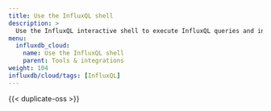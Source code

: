 ```yaml
---
title: Use the InfluxQL shell
description: >
  Use the InfluxQL interactive shell to execute InfluxQL queries and interact with InfluxDB.
menu:
  influxdb_cloud:
    name: Use the InfluxQL shell
    parent: Tools & integrations
weight: 104
influxdb/cloud/tags: [InfluxQL]
---
```


{{< duplicate-oss >}}